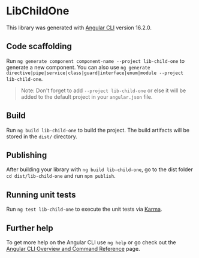 # LibChildOne

This library was generated with [Angular CLI](https://github.com/angular/angular-cli) version 16.2.0.

## Code scaffolding

Run `ng generate component component-name --project lib-child-one` to generate a new component. You can also use `ng generate directive|pipe|service|class|guard|interface|enum|module --project lib-child-one`.
> Note: Don't forget to add `--project lib-child-one` or else it will be added to the default project in your `angular.json` file. 

## Build

Run `ng build lib-child-one` to build the project. The build artifacts will be stored in the `dist/` directory.

## Publishing

After building your library with `ng build lib-child-one`, go to the dist folder `cd dist/lib-child-one` and run `npm publish`.

## Running unit tests

Run `ng test lib-child-one` to execute the unit tests via [Karma](https://karma-runner.github.io).

## Further help

To get more help on the Angular CLI use `ng help` or go check out the [Angular CLI Overview and Command Reference](https://angular.io/cli) page.
